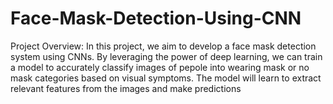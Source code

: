 # Face-Mask-Detection-Using-CNN
Project Overview:
In this project, we aim to develop a face mask detection system using CNNs. By leveraging the power of deep learning, we can train a model to accurately classify images of pepole into wearing mask or no mask categories based on visual symptoms. The model will learn to extract relevant features from the images and make predictions
